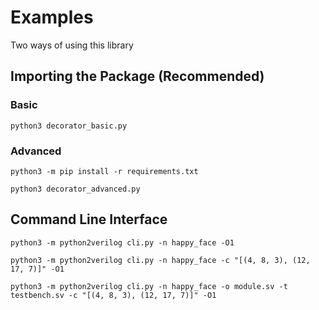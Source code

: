 # Examples

Two ways of using this library

## Importing the Package (Recommended)

### Basic

`python3 decorator_basic.py`

### Advanced

`python3 -m pip install -r requirements.txt`

`python3 decorator_advanced.py`

## Command Line Interface

`python3 -m python2verilog cli.py -n happy_face -O1`

`python3 -m python2verilog cli.py -n happy_face -c "[(4, 8, 3), (12, 17, 7)]" -O1`

`python3 -m python2verilog cli.py -n happy_face -o module.sv -t testbench.sv -c "[(4, 8, 3), (12, 17, 7)]" -O1`
